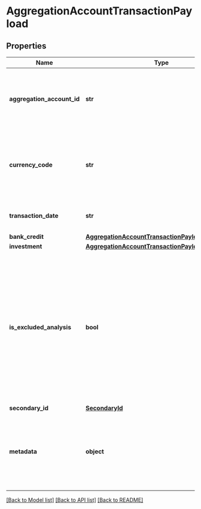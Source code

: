 # AggregationAccountTransactionPayload

## Properties
Name | Type | Description | Notes
------------ | ------------- | ------------- | -------------
**aggregation_account_id** | **str** | The ID of the aggregation account to which the transaction record belongs | 
**currency_code** | **str** | Alphabetic currency code for the currency of the transaction, limited to 3 characters | 
**transaction_date** | **str** | The date the transaction took place | 
**bank_credit** | [**AggregationAccountTransactionPayloadBankCredit**](AggregationAccountTransactionPayloadBankCredit.md) |  | [optional] 
**investment** | [**AggregationAccountTransactionPayloadInvestment**](AggregationAccountTransactionPayloadInvestment.md) |  | [optional] 
**is_excluded_analysis** | **bool** | Indicates if this transaction will be excluded from any spending or income analysis done in Proton tools. Defaults to “false” which indicates it will not be excluded from Proton analyses | [optional] 
**secondary_id** | [**SecondaryId**](SecondaryId.md) |  | [optional] 
**metadata** | **object** | Custom information associated with the aggregation account transaction in the format key:value | [optional] 

[[Back to Model list]](../README.md#documentation-for-models) [[Back to API list]](../README.md#documentation-for-api-endpoints) [[Back to README]](../README.md)


